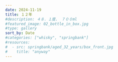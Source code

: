```yaml
---
date: 2024-11-19
title: １２年
#description: ４８．１度、 ７００ml
#featured_image: 02_bottle_in_box.jpg
#type: gallery
sort_by: Date
#categories: ["whisky", "springbank"]
#resources:
#  - src: springbank/aged_32_years/box_front.jpg
#    title: "anyway"
---
```

